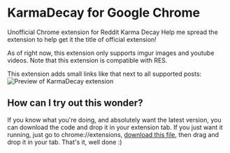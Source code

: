 # KarmaDecay for Google Chrome
Unofficial Chrome extension for Reddit Karma Decay
Help me spread the extension to help get it the title of official extension!

As of right now, this extension only supports imgur images and youtube videos.
Note that this extension is compatible with RES.

This extension adds small links like that next to all supported posts:
![Preview of KarmaDecay extension](http://i.imgur.com/KHaUljp.png)

## How can I try out this wonder?
If you know what you're doing, and absolutely want the latest version, you can download the code and drop it in your extension tab. If you just want it running, just go to chrome://extensions, [download this file](https://mega.nz/#!kghzULRA!WjHTHzAAR-vENfamLCyLbb5_RaRBGQPIKRa0aDxtQzw), then drag and drop it in your tab. That's it, well done :)
